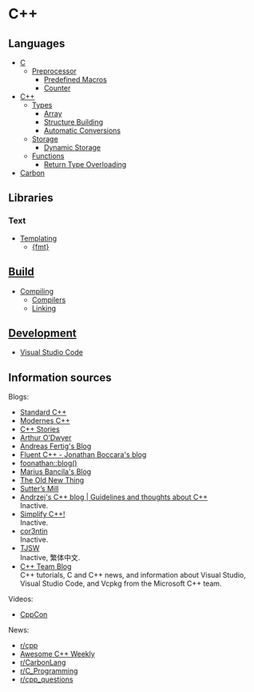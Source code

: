 # C++
## Languages
- [C](Languages/C/README.md)
  - [Preprocessor](Languages/C/Preprocessor/README.md)
    - [Predefined Macros](Languages/C/Preprocessor/Predefined%20Macros.md)
    - [Counter](Languages/C/Preprocessor/Counter.md)
- [C++](Languages/C++/README.md)
  - [Types](Languages/C++/Types/README.md)
    - [Array](Languages/C++/Types/Array.md)
    - [Structure Building](Languages/C++/Types/Structure%20Building.md)
    - [Automatic Conversions](Languages/C++/Types/Automatic%20Conversions.md)
  - [Storage](Languages/C++/Storage/README.md)
    - [Dynamic Storage](Languages/C++/Storage/Dynamic%20Storage.md)
  - [Functions](Languages/C++/Functions/README.md)
    - [Return Type Overloading](Languages/C++/Functions/Return%20Type%20Overloading.md)
- [Carbon](Languages/Carbon/README.md)

## Libraries
### Text
- [Templating](Libraries/Text/Templating/README.md)
  - [{fmt}](Libraries/Text/Templating/{fmt}.md)

## [Build](Build/README.md)
- [Compiling](Build/Compiling/README.md)
  - [Compilers](Build/Compiling/Compilers.md)
  - [Linking](Build/Compiling/Linking.md)

## [Development](Development/README.md)
- [Visual Studio Code](Development/Visual%20Studio%20Code.md)

## Information sources
Blogs:
- [Standard C++](https://isocpp.org/)
- [Modernes C++](http://www.modernescpp.com/)
- [C++ Stories](https://www.cppstories.com/)
- [Arthur O’Dwyer](https://quuxplusone.github.io/blog/)
- [Andreas Fertig's Blog](https://andreasfertig.blog/)
- [Fluent C++ - Jonathan Boccara's blog](https://www.fluentcpp.com/)
- [foonathan::​blog()](https://www.foonathan.net/)
- [Marius Bancila's Blog](https://mariusbancila.ro/blog/)
- [The Old New Thing](https://devblogs.microsoft.com/oldnewthing/)
- [Sutter’s Mill](https://herbsutter.com/)
- [Andrzej's C++ blog | Guidelines and thoughts about C++](https://akrzemi1.wordpress.com/)  
  Inactive.
- [Simplify C++!](https://arne-mertz.de/)  
  Inactive.
- [cor3ntin](https://cor3ntin.github.io/)  
  Inactive.
- [TJSW](https://tjsw.medium.com/)  
  Inactive, 繁体中文.
- [C++ Team Blog](https://devblogs.microsoft.com/cppblog/)  
  C++ tutorials, C and C++ news, and information about Visual Studio, Visual Studio Code, and Vcpkg from the Microsoft C++ team.

Videos:
- [CppCon](https://www.youtube.com/channel/UCMlGfpWw-RUdWX_JbLCukXg)

News:
- [r/cpp](https://www.reddit.com/r/cpp/)
- [Awesome C++ Weekly](https://cpp.libhunt.com/newsletter)
- [r/CarbonLang](https://www.reddit.com/r/CarbonLang/)
- [r/C_Programming](https://www.reddit.com/r/C_Programming/)
- [r/cpp_questions](https://www.reddit.com/r/cpp_questions/)